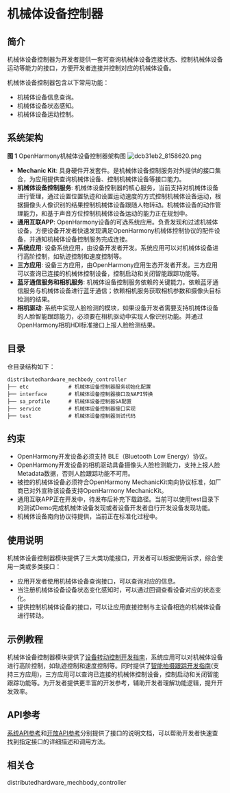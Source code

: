 # 机械体设备控制器

## 简介

机械体设备控制器为开发者提供一套可查询机械体设备连接状态、控制机械体设备运动等能力的接口，方便开发者连接并控制对应的机械体设备。

机械体设备控制器包含以下常用功能：

- 机械体设备信息查询。
- 机械体设备状态感知。
- 机械体设备运动控制。

## 系统架构

**图 1**  OpenHarmony机械体设备控制器架构图
![dcb31eb2_8158620.png](https://raw.gitcode.com/user-images/assets/6945035/da619641-ffb3-40e4-b09b-8a4e541ace82/dcb31eb2_8158620.png 'dcb31eb2_8158620.png')

- **Mechanic Kit**: 具身硬件开发套件。是机械体设备控制服务对外提供的接口集合，为应用提供查询机械体设备、控制机械体设备等接口能力。
- **机械体设备控制服务**: 机械体设备控制器的核心服务，当前支持对机械体设备进行管理，通过设置位置轨迹和设置运动速度的方式控制机械体设备运动，根据摄像头人像识别的结果控制机械体设备跟随人物转动。机械体设备的动作管理能力，和基于声音方位控制机械体设备运动的能力正在规划中。
- **通用互联APP**: OpenHarmony设备的可选系统应用。负责发现和过滤机械体设备，方便设备开发者快速发现满足OpenHarmony机械体控制协议的配件设备，并通知机械体设备控制服务完成连接。
- **系统应用**: 设备系统应用，由设备开发者开发。系统应用可以对机械体设备进行高阶控制，如轨迹控制和速度控制等。
- **三方应用**: 设备三方应用，由OpenHarmony应用生态开发者开发。三方应用可以查询已连接的机械体控制设备，控制启动和关闭智能跟踪功能等。
- **蓝牙通信服务和相机服务**: 机械体设备控制服务依赖的关键能力。依赖蓝牙通信服务与机械体设备进行蓝牙通信；依赖相机服务获取相机参数和摄像头目标检测的结果。
- **相机驱动**: 系统中实现人脸检测的模块，如果设备开发者需要支持机械体设备的人脸智能跟踪能力，必须要在相机驱动中实现人像识别功能。并通过OpenHarmony相机HDI标准接口上报人脸检测结果。

## 目录

仓目录结构如下：

```shell
distributedhardware_mechbody_controller
├── etc             # 机械体设备控制器服务初始化配置
├── interface       # 机械体设备控制器接口及NAPI转换
├── sa_profile      # 机械体设备控制器SA配置
├── service         # 机械体设备控制器接口实现
├── test            # 机械体设备控制器测试代码
```

## 约束

- OpenHarmony开发设备必须支持 BLE（Bluetooth Low Energy）协议。
- OpenHarmony开发设备的相机驱动具备摄像头人脸检测能力，支持上报人脸Metadata数据，否则人脸跟踪功能不可用。
- 被控的机械体设备必须符合OpenHarmony MechanicKit南向协议标准，如厂商已对外宣称该设备支持OpenHarmony MechanicKit。
- 通用互联APP正在开发中，待发布后补充下载路径。当前可以使用test目录下的测试Demo完成机械体设备发现或者设备开发者自行开发设备发现功能。
- 机械体设备南向协议待提供，当前正在标准化过程中。

## 使用说明

机械体设备控制器模块提供了三大类功能接口，开发者可以根据使用诉求，综合使用一类或多类接口：

- 应用开发者使用机械体设备查询接口，可以查询对应的信息。
- 当注册机械体设备设备状态变化感知时，可以通过回调查看设备对应的状态变化。
- 提供控制机械体设备的接口，可以让应用直接控制与主设备相连的机械体设备进行转动。

## 示例教程
机械体设备控制器模块提供了[设备转动控制开发指南](https://gitcode.com/openharmony/docs/blob/master/zh-cn/application-dev/mechanicManager/rotation-control-guide.md)，系统应用可以对机械体设备进行高阶控制，如轨迹控制和速度控制等。同时提供了[智能拍摄跟踪开发指南](https://gitcode.com/openharmony/docs/blob/master/zh-cn/application-dev/mechanicManager/camera-tracking-guide.md)(支持三方应用)，三方应用可以查询已连接的机械体控制设备，控制启动和关闭智能跟踪功能等。为开发者提供更丰富的开发参考，辅助开发者理解功能逻辑，提升开发效率。

## API参考

[系统API参考](https://gitcode.com/openharmony/docs/blob/ca6a74112dca41d78b4bb2ca2612aca7d2bce450/zh-cn/application-dev/reference/apis-mechanic-kit/js-apis-mechanicManager-sys.md)和[开放API参考](https://gitcode.com/openharmony/docs/blob/ca6a74112dca41d78b4bb2ca2612aca7d2bce450/zh-cn/application-dev/reference/apis-mechanic-kit/js-apis-mechanicManager.md)分别提供了接口的说明文档，可以帮助开发者快速查找到指定接口的详细描述和调用方法。

## 相关仓

distributedhardware_mechbody_controller
